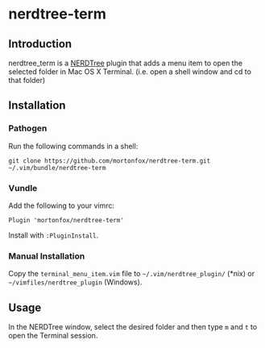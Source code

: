 # nerdtree-term

## Introduction

nerdtree\_term is a [NERDTree](https://github.com/scrooloose/nerdtree) plugin
that adds a menu item to open the selected folder in Mac OS X Terminal. (i.e.
open a shell window and cd to that folder)

## Installation

### Pathogen

Run the following commands in a shell:

    git clone https://github.com/mortonfox/nerdtree-term.git ~/.vim/bundle/nerdtree-term

### Vundle

Add the following to your vimrc:

    Plugin 'mortonfox/nerdtree-term'

Install with ```:PluginInstall```.

### Manual Installation

Copy the ```terminal_menu_item.vim``` file to ```~/.vim/nerdtree_plugin/```
(*nix) or ```~/vimfiles/nerdtree_plugin``` (Windows).

## Usage

In the NERDTree window, select the desired folder and then
type ```m``` and ```t``` to open the Terminal session.
